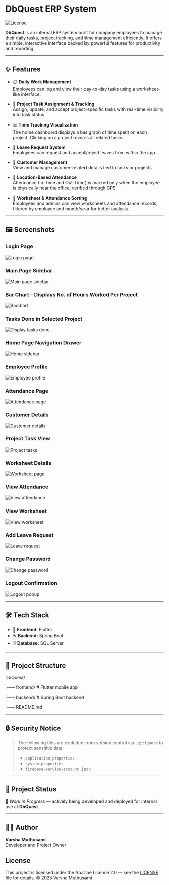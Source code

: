# DbQuest ERP System

[![License](https://img.shields.io/badge/License-Apache_2.0-blue.svg)](LICENSE)

**DbQuest** is an internal ERP system built for company employees to manage their daily tasks, project tracking, and time management efficiently. It offers a simple, interactive interface backed by powerful features for productivity and reporting.

---

## ✨ Features

- 📋 **Daily Work Management**  
  Employees can log and view their day-to-day tasks using a worksheet-like interface.

- 📁 **Project Task Assignment & Tracking**  
  Assign, update, and accept project-specific tasks with real-time visibility into task status.

- 📊 **Time Tracking Visualization**  
  The home dashboard displays a bar graph of time spent on each project. Clicking on a project reveals all related tasks.

- 🛫 **Leave Request System**  
  Employees can request and accept/reject leaves from within the app.

- 👥 **Customer Management**  
  View and manage customer-related details tied to tasks or projects.

- 📍 **Location-Based Attendance**  
  Attendance (In-Time and Out-Time) is marked only when the employee is physically near the office, verified through GPS.

- 📅 **Worksheet & Attendance Sorting**  
  Employees and admins can view worksheets and attendance records, filtered by employee and month/year for better analysis.

---

## 🖼️ Screenshots

### Login Page
![Login page](assets/screenshots/login_page.jpeg)

### Main Page Sidebar
![Main page sidebar](assets/screenshots/main_page_sidebar.jpeg)

### Bar Chart – Displays No. of Hours Worked Per Project
![Barchart](assets/screenshots/homepage_barchart.jpeg)

### Tasks Done in Selected Project
![Display tasks done](assets/screenshots/barchart_project_tasks.jpeg)

### Home Page Navigation Drawer
![Home sidebar](assets/screenshots/homepage_sidebar.jpeg)

### Employee Profile
![Employee profile](assets/screenshots/employee_profile.jpeg)

### Attendance Page
![Attendance page](assets/screenshots/attendance_page.jpeg)

### Customer Details
![Customer details](assets/screenshots/customer_details_page.jpeg)

### Project Task View
![Project tasks](assets/screenshots/project_tasks_page.jpeg)

### Worksheet Details
![Worksheet page](assets/screenshots/worksheet_page.jpeg)

### View Attendance
![View attendance](assets/screenshots/view_attendance.jpeg)

### View Worksheet
![View worksheet](assets/screenshots/view_worksheet.jpeg)

### Add Leave Request
![Leave request](assets/screenshots/adding_leave_request.jpeg)

### Change Password
![Change password](assets/screenshots/change_password.jpeg)

### Logout Confirmation
![Logout popup](assets/screenshots/logout_popup.jpeg)

---

## 🛠 Tech Stack

- 💙 **Frontend:** Flutter  
- ☕ **Backend:** Spring Boot  
- 🗄️ **Database:** SQL Server

---

## 📁 Project Structure

DbQuest/

├── frontend/ # Flutter mobile app

├── backend/ # Spring Boot backend

└── README.md

---

## 🔒 Security Notice

> The following files are excluded from version control via `.gitignore` to protect sensitive data:
> 
> - `application.properties`
> - `system.properties`
> - `firebase-service-account.json`

---

## 📌 Project Status

🚧 *Work in Progress* — actively being developed and deployed for internal use at **DbQuest**.

---

## 👩‍💻 Author

**Varsha Muthusami**  
Developer and Project Owner

## License
This project is licensed under the Apache License 2.0 — see the [LICENSE](./LICENSE) file for details.
© 2025 Varsha Muthusami


